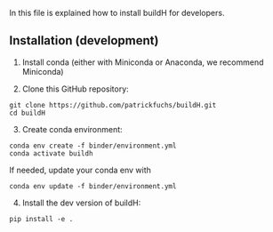 In this file is explained how to install buildH for developers.

## Installation (development)

1. Install conda (either with Miniconda or Anaconda, we recommend Miniconda)

2. Clone this GitHub repository:
```
git clone https://github.com/patrickfuchs/buildH.git
cd buildH
```

3. Create conda environment:
```
conda env create -f binder/environment.yml
conda activate buildh
```

If needed, update your conda env with
```
conda env update -f binder/environment.yml
```

4. Install the dev version of buildH:
```
pip install -e .
```
